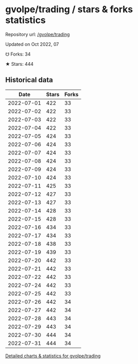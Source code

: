 # gvolpe/trading / stars & forks statistics

Repository url: [/gvolpe/trading](https://github.com/gvolpe/trading)

Updated on Oct 2022, 07

☋ Forks: 34

★ Stars: 444

## Historical data
| Date | Stars | Forks |
|------|-------|-------|
| 2022-07-01 | 422 | 33 | 
| 2022-07-02 | 422 | 33 | 
| 2022-07-03 | 422 | 33 | 
| 2022-07-04 | 422 | 33 | 
| 2022-07-05 | 424 | 33 | 
| 2022-07-06 | 424 | 33 | 
| 2022-07-07 | 424 | 33 | 
| 2022-07-08 | 424 | 33 | 
| 2022-07-09 | 424 | 33 | 
| 2022-07-10 | 424 | 33 | 
| 2022-07-11 | 425 | 33 | 
| 2022-07-12 | 427 | 33 | 
| 2022-07-13 | 427 | 33 | 
| 2022-07-14 | 428 | 33 | 
| 2022-07-15 | 428 | 33 | 
| 2022-07-16 | 434 | 33 | 
| 2022-07-17 | 434 | 33 | 
| 2022-07-18 | 438 | 33 | 
| 2022-07-19 | 439 | 33 | 
| 2022-07-20 | 442 | 33 | 
| 2022-07-21 | 442 | 33 | 
| 2022-07-22 | 442 | 33 | 
| 2022-07-24 | 442 | 33 | 
| 2022-07-25 | 442 | 33 | 
| 2022-07-26 | 442 | 34 | 
| 2022-07-27 | 442 | 34 | 
| 2022-07-28 | 443 | 34 | 
| 2022-07-29 | 443 | 34 | 
| 2022-07-30 | 444 | 34 | 
| 2022-07-31 | 444 | 34 | 


[Detailed charts & statistics for gvolpe/trading](https://reviewgithub.com/rep/gvolpe/trading)

